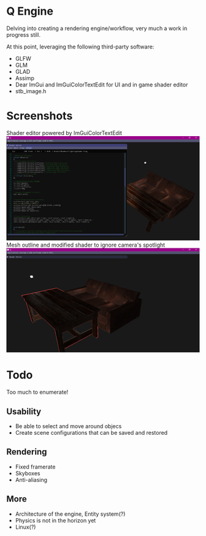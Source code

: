 # Q Engine

Delving into creating a rendering engine/workflow, very much a work in progress still.

At this point, leveraging the following third-party software: 
- GLFW
- GLM
- GLAD
- Assimp
- Dear ImGui and ImGuiColorTextEdit for UI and in game shader editor
- stb_image.h


# Screenshots
Shader editor powered by ImGuiColorTextEdit
![Alt text](/screenshots/screenshot_1.png?raw=true "Shader editor powered by ImGuiColorTextEdit")
Mesh outline and modified shader to ignore camera's spotlight
![Alt text](/screenshots/screenshot_2.png?raw=true "Another frame")

# Todo

Too much to enumerate!

## Usability
- Be able to select and move around objecs 
- Create scene configurations that can be saved and restored

## Rendering
- Fixed framerate
- Skyboxes
- Anti-aliasing

## More 
- Architecture of the engine, Entity system(?)
- Physics is not in the horizon yet
- Linux(?)